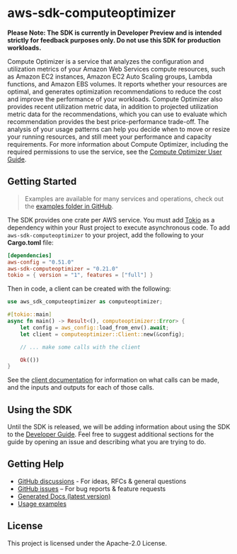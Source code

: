 # aws-sdk-computeoptimizer

**Please Note: The SDK is currently in Developer Preview and is intended strictly for
feedback purposes only. Do not use this SDK for production workloads.**

Compute Optimizer is a service that analyzes the configuration and utilization metrics of your Amazon Web Services compute resources, such as Amazon EC2 instances, Amazon EC2 Auto Scaling groups, Lambda functions, and Amazon EBS volumes. It reports whether your resources are optimal, and generates optimization recommendations to reduce the cost and improve the performance of your workloads. Compute Optimizer also provides recent utilization metric data, in addition to projected utilization metric data for the recommendations, which you can use to evaluate which recommendation provides the best price-performance trade-off. The analysis of your usage patterns can help you decide when to move or resize your running resources, and still meet your performance and capacity requirements. For more information about Compute Optimizer, including the required permissions to use the service, see the [Compute Optimizer User Guide](https://docs.aws.amazon.com/compute-optimizer/latest/ug/).

## Getting Started

> Examples are available for many services and operations, check out the
> [examples folder in GitHub](https://github.com/awslabs/aws-sdk-rust/tree/main/examples).

The SDK provides one crate per AWS service. You must add [Tokio](https://crates.io/crates/tokio)
as a dependency within your Rust project to execute asynchronous code. To add `aws-sdk-computeoptimizer` to
your project, add the following to your **Cargo.toml** file:

```toml
[dependencies]
aws-config = "0.51.0"
aws-sdk-computeoptimizer = "0.21.0"
tokio = { version = "1", features = ["full"] }
```

Then in code, a client can be created with the following:

```rust
use aws_sdk_computeoptimizer as computeoptimizer;

#[tokio::main]
async fn main() -> Result<(), computeoptimizer::Error> {
    let config = aws_config::load_from_env().await;
    let client = computeoptimizer::Client::new(&config);

    // ... make some calls with the client

    Ok(())
}
```

See the [client documentation](https://docs.rs/aws-sdk-computeoptimizer/latest/aws_sdk_computeoptimizer/client/struct.Client.html)
for information on what calls can be made, and the inputs and outputs for each of those calls.

## Using the SDK

Until the SDK is released, we will be adding information about using the SDK to the
[Developer Guide](https://docs.aws.amazon.com/sdk-for-rust/latest/dg/welcome.html). Feel free to suggest
additional sections for the guide by opening an issue and describing what you are trying to do.

## Getting Help

* [GitHub discussions](https://github.com/awslabs/aws-sdk-rust/discussions) - For ideas, RFCs & general questions
* [GitHub issues](https://github.com/awslabs/aws-sdk-rust/issues/new/choose) – For bug reports & feature requests
* [Generated Docs (latest version)](https://awslabs.github.io/aws-sdk-rust/)
* [Usage examples](https://github.com/awslabs/aws-sdk-rust/tree/main/examples)

## License

This project is licensed under the Apache-2.0 License.

